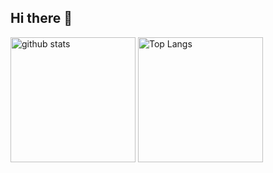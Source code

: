 ## Hi there 👋

<!--
**reinosuke-a/reinosuke-a** is a ✨ _special_ ✨ repository because its `README.md` (this file) appears on your GitHub profile.

Here are some ideas to get you started:

- 🔭 I’m currently working on ...
- 🌱 I’m currently learning ...
- 👯 I’m looking to collaborate on ...
- 🤔 I’m looking for help with ...
- 💬 Ask me about ...
- 📫 How to reach me: ...
- 😄 Pronouns: ...
- ⚡ Fun fact: ...
-->
<p align="left"> 
  <img alt="github stats" height="200px" src="https://github-readme-stats.vercel.app/api?username=reinosuke-a&show_icons=ture" />
  <img alt="Top Langs" height="200px" src="https://github-readme-stats.vercel.app/api/top-langs/?username=reinosuke-a&layout=compact&show_icons=true" />
</p>
